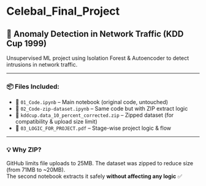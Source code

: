 # Celebal_Final_Project

## 🚨 Anomaly Detection in Network Traffic (KDD Cup 1999)

Unsupervised ML project using Isolation Forest & Autoencoder to detect intrusions in network traffic.

---

### 📦 Files Included:

- 🧠 `01_Code.ipynb` – Main notebook (original code, untouched)  
- 🧩 `02_Code-zip-dataset.ipynb` – Same code but with ZIP extract logic  
- 📁 `kddcup.data_10_percent_corrected.zip` – Zipped dataset (for compatibility & upload size limit)  
- 🧾 `03_LOGIC_FOR_PROJECT.pdf` – Stage-wise project logic & flow  

---

### 💡 Why ZIP?

GitHub limits file uploads to 25MB. The dataset was zipped to reduce size (from 71MB to ~20MB).  
The second notebook extracts it safely **without affecting any logic** ✅
